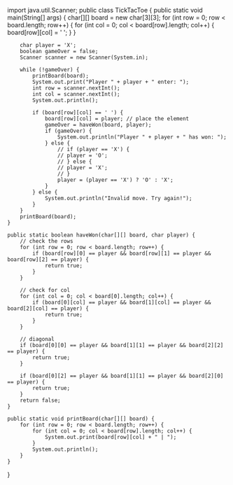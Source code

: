 import java.util.Scanner;
public class TickTacToe {
    public static void main(String[] args) {
        char[][] board = new char[3][3];
        for (int row = 0; row < board.length; row++) {
            for (int col = 0; col < board[row].length; col++) {
                board[row][col] = ' ';
            }
        }

        char player = 'X';
        boolean gameOver = false;
        Scanner scanner = new Scanner(System.in);

        while (!gameOver) {
            printBoard(board);
            System.out.print("Player " + player + " enter: ");
            int row = scanner.nextInt();
            int col = scanner.nextInt();
            System.out.println();

            if (board[row][col] == ' ') {
                board[row][col] = player; // place the element
                gameOver = haveWon(board, player);
                if (gameOver) {
                    System.out.println("Player " + player + " has won: ");
                } else {
                    // if (player == 'X') {
                    // player = 'O';
                    // } else {
                    // player = 'X';
                    // }
                    player = (player == 'X') ? 'O' : 'X';
                }
            } else {
                System.out.println("Invalid move. Try again!");
            }
        }
        printBoard(board);
    }

    public static boolean haveWon(char[][] board, char player) {
        // check the rows
        for (int row = 0; row < board.length; row++) {
            if (board[row][0] == player && board[row][1] == player && board[row][2] == player) {
                return true;
            }
        }

        // check for col
        for (int col = 0; col < board[0].length; col++) {
            if (board[0][col] == player && board[1][col] == player && board[2][col] == player) {
                return true;
            }
        }

        // diagonal
        if (board[0][0] == player && board[1][1] == player && board[2][2] == player) {
            return true;
        }

        if (board[0][2] == player && board[1][1] == player && board[2][0] == player) {
            return true;
        }
        return false;
    }

    public static void printBoard(char[][] board) {
        for (int row = 0; row < board.length; row++) {
            for (int col = 0; col < board[row].length; col++) {
                System.out.print(board[row][col] + " | ");
            }
            System.out.println();
        }
    }
}

